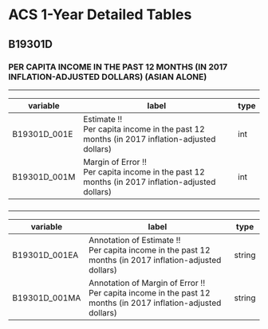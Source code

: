 # ACS 1-Year Detailed Tables

## B19301D

### PER CAPITA INCOME IN THE PAST 12 MONTHS (IN 2017 INFLATION-ADJUSTED DOLLARS) (ASIAN ALONE)

___

| variable | label | type |
| ----- | ----- | ----- |
| B19301D_001E | Estimate !!<br>Per capita income in the past 12 months (in 2017 inflation-adjusted dollars) | int |
| B19301D_001M | Margin of Error !!<br>Per capita income in the past 12 months (in 2017 inflation-adjusted dollars) | int |
### 

___

| variable | label | type |
| ----- | ----- | ----- |
| B19301D_001EA | Annotation of Estimate !!<br>Per capita income in the past 12 months (in 2017 inflation-adjusted dollars) | string |
| B19301D_001MA | Annotation of Margin of Error !!<br>Per capita income in the past 12 months (in 2017 inflation-adjusted dollars) | string |

